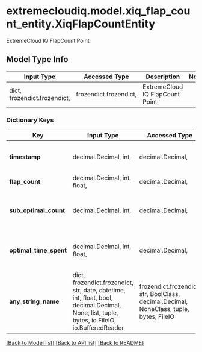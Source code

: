 # extremecloudiq.model.xiq_flap_count_entity.XiqFlapCountEntity

ExtremeCloud IQ FlapCount Point

## Model Type Info
Input Type | Accessed Type | Description | Notes
------------ | ------------- | ------------- | -------------
dict, frozendict.frozendict,  | frozendict.frozendict,  | ExtremeCloud IQ FlapCount Point | 

### Dictionary Keys
Key | Input Type | Accessed Type | Description | Notes
------------ | ------------- | ------------- | ------------- | -------------
**timestamp** | decimal.Decimal, int,  | decimal.Decimal,  | The timestamp | value must be a 64 bit integer
**flap_count** | decimal.Decimal, int, float,  | decimal.Decimal,  | The flap count | [optional] 
**sub_optimal_count** | decimal.Decimal, int,  | decimal.Decimal,  | The sub-optimal count | [optional] value must be a 32 bit integer
**optimal_time_spent** | decimal.Decimal, int, float,  | decimal.Decimal,  | The time spent | [optional] value must be a 64 bit float
**any_string_name** | dict, frozendict.frozendict, str, date, datetime, int, float, bool, decimal.Decimal, None, list, tuple, bytes, io.FileIO, io.BufferedReader | frozendict.frozendict, str, BoolClass, decimal.Decimal, NoneClass, tuple, bytes, FileIO | any string name can be used but the value must be the correct type | [optional]

[[Back to Model list]](../../README.md#documentation-for-models) [[Back to API list]](../../README.md#documentation-for-api-endpoints) [[Back to README]](../../README.md)

